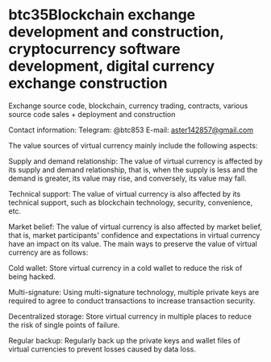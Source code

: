 # btc35Blockchain exchange development and construction, cryptocurrency software development, digital currency exchange construction

Exchange source code, blockchain, currency trading, contracts, various source code sales + deployment and construction

Contact information: Telegram: @btc853 E-mail: aster142857@gmail.com

The value sources of virtual currency mainly include the following aspects:


Supply and demand relationship: The value of virtual currency is affected by its supply and demand relationship, that is, when the supply is less and the demand is greater, its value may rise, and conversely, its value may fall.


Technical support: The value of virtual currency is also affected by its technical support, such as blockchain technology, security, convenience, etc.


Market belief: The value of virtual currency is also affected by market belief, that is, market participants' confidence and expectations in virtual currency have an impact on its value.
The main ways to preserve the value of virtual currency are as follows:


Cold wallet: Store virtual currency in a cold wallet to reduce the risk of being hacked.


Multi-signature: Using multi-signature technology, multiple private keys are required to agree to conduct transactions to increase transaction security.


Decentralized storage: Store virtual currency in multiple places to reduce the risk of single points of failure.


Regular backup: Regularly back up the private keys and wallet files of virtual currencies to prevent losses caused by data loss.
